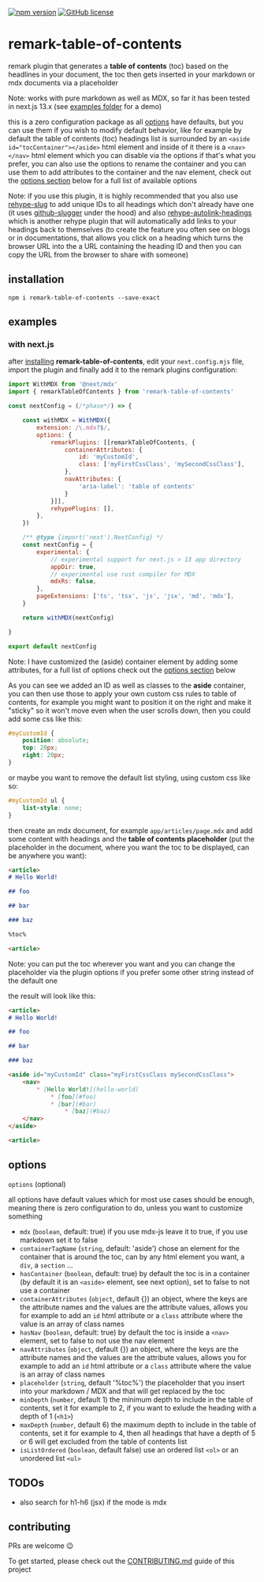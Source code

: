 [![npm version](https://img.shields.io/npm/v/remark-table-of-contents.svg?style=flat)](https://www.npmjs.com/package/remark-table-of-contents)
[![GitHub license](https://img.shields.io/github/license/chrisweb/remark-table-of-contents?style=flat)](https://github.com/chrisweb/remark-table-of-contents/blob/master/LICENSE)

# remark-table-of-contents

remark plugin that generates a **table of contents** (toc) based on the headlines in your document, the toc then gets inserted in your markdown or mdx documents via a placeholder

Note: works with pure markdown as well as MDX, so far it has been tested in next.js 13.x (see [examples folder](./examples/next-js-app-dir-mdx/README.md) for a demo)

this is a zero configuration package as all [options](#options) have defaults, but you can use them if you wish to modify default behavior, like for example by default the table of contents (toc) headings list is surrounded by an `<aside id="tocContainer"></aside>` html element and inside of it there is a `<nav></nav>` html element which you can disable via the options if that's what you prefer, you can also use the options to rename the container and you can use them to add attributes to the container and the nav element, check out the [options section](#options) below for a full list of available options

Note: if you use this plugin, it is highly recommended that you also use [rehype-slug](https://www.npmjs.com/package/rehype-slug) to add unique IDs to all headings which don't already have one (it uses [github-slugger](https://www.npmjs.com/package/github-slugger) under the hood) and also [rehype-autolink-headings](https://www.npmjs.com/package/rehype-autolink-headings) which is another rehype plugin that will automatically add links to your headings back to themselves (to create the feature you often see on blogs or in documentations, that allows you click on a heading which turns the browser URL into the a URL containing the heading ID and then you can copy the URL from the browser to share with someone)

## installation

```shell
npm i remark-table-of-contents --save-exact
```

## examples

### with next.js

after [installing](#installation) **remark-table-of-contents**, edit your `next.config.mjs` file, import the plugin and finally add it to the remark plugins configuration:

```js
import WithMDX from '@next/mdx'
import { remarkTableOfContents } from 'remark-table-of-contents'

const nextConfig = (/*phase*/) => {

    const withMDX = WithMDX({
        extension: /\.mdx?$/,
        options: {
            remarkPlugins: [[remarkTableOfContents, { 
                containerAttributes: { 
                    id: 'myCustomId',
                    class: ['myFirstCssClass', 'mySecondCssClass'],
                },
                navAttributes: {
                    'aria-label': 'table of contents'
                }
            }]],
            rehypePlugins: [],
        },
    })

    /** @type {import('next').NextConfig} */
    const nextConfig = {
        experimental: {
            // experimental support for next.js > 13 app directory
            appDir: true,
            // experimental use rust compiler for MDX
            mdxRs: false,
        },
        pageExtensions: ['ts', 'tsx', 'js', 'jsx', 'md', 'mdx'],
    }

    return withMDX(nextConfig)

}

export default nextConfig
```

Note: I have customized the (aside) container element by adding some attributes, for a full list of options check out the [options section](#options) below

As you can see we added an ID as well as classes to the **aside** container, you can then use those to apply your own custom css rules to table of contents, for example you might want to position it on the right and make it "sticky" so it won't move even when the user scrolls down, then you could add some css like this:

```css
#myCustomId {
    position: absolute;
    top: 20px;
    right: 20px;
}
```

or maybe you want to remove the default list styling, using custom css like so:

```css
#myCustomId ul {
    list-style: none;
}
```

then create an mdx document, for example `app/articles/page.mdx` and add some content with headings and the **table of contents placeholder** (put the placeholder in the document, where you want the toc to be displayed, can be anywhere you want):

```md
<article>
# Hello World!

## foo

## bar

### baz

%toc%

<article>
```

Note: you can put the toc wherever you want and you can change the placeholder via the plugin options if you prefer some other string instead of the default one

the result will look like this:

```md
<article>
# Hello World!

## foo

## bar

### baz

<aside id="myCustomId" class="myFirstCssClass mySecondCssClass">
    <nav>
        * [Hello World!](hello-world)
            * [foo](#foo)
            * [bar](#bar)
                * [baz](#baz)
    </nav>
</aside>

<article>
```

## options

`options` (optional)

all options have default values which for most use cases should be enough, meaning there is zero configuration to do, unless you want to customize something

* `mdx` (`boolean`, default: true) if you use mdx-js leave it to true, if you use markdown set it to false
* `containerTagName` (`string`, default: 'aside') chose an element for the container that is around the toc, can by any html element you want, a `div`, a `section` ...
* `hasContainer` (`boolean`, default: true) by default the toc is in a container (by default it is an `<aside>` element, see next option), set to false to not use a container
* `containerAttributes` (`object`, default {}) an object, where the keys are the attribute names and the values are the attribute values, allows you for example to add an `id` html attribute or a `class` attribute where the value is an array of class names
* `hasNav` (`boolean`, default: true) by default the toc is inside a `<nav>` element, set to false to not use the nav element
* `navAttributes` (`object`, default {}) an object, where the keys are the attribute names and the values are the attribute values, allows you for example to add an `id` html attribute or a `class` attribute where the value is an array of class names
* `placeholder` (`string`, default '%toc%') the placeholder that you insert into your markdown / MDX and that will get replaced by the toc
* `minDepth` (`number`, default 1) the minimum depth to include in the table of contents, set it for example to 2, if you want to exlude the heading with a depth of 1 (`<h1>`)
* `maxDepth` (`number`, default 6) the maximum depth to include in the table of contents, set it for example to 4, then all headings that have a depth of 5 or 6 will get excluded from the table of contents list
* `isListOrdered` (`boolean`, default false) use an ordered list `<ol>` or an unordered list `<ul>`

## TODOs

* also search for h1-h6 (jsx) if the mode is mdx

## contributing

PRs are welcome 😉

To get started, please check out the [CONTRIBUTING.md](CONTRIBUTING.md) guide of this project
